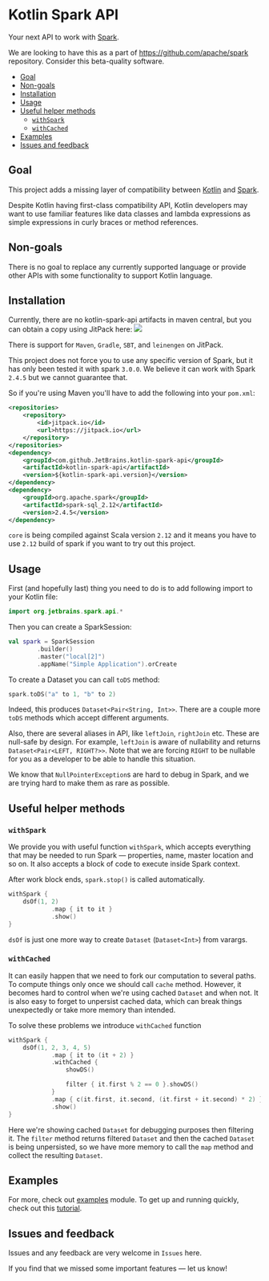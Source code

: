 # Kotlin Spark API


Your next API to work with  [Spark](https://spark.apache.org/).

We are looking to have this as a part of https://github.com/apache/spark repository. Consider this beta-quality software.

<!-- toc -->

- [Goal](#goal)
- [Non-goals](#non-goals)
- [Installation](#installation)
- [Usage](#usage)
- [Useful helper methods](#useful-helper-methods)
  * [`withSpark`](#withspark)
  * [`withCached`](#withcached)
- [Examples](#examples)
- [Issues and feedback](#issues-and-feedback)

<!-- tocstop -->

## Goal

This project adds a missing layer of compatibility between [Kotlin](https://kotlinlang.org/) and [Spark](https://spark.apache.org/).

Despite Kotlin having first-class compatibility API, Kotlin developers may want to use familiar features like data classes and lambda expressions as simple expressions in curly braces or method references.

## Non-goals

There is no goal to replace any currently supported language or provide other APIs with some functionality to support Kotlin language.

## Installation

Currently, there are no kotlin-spark-api artifacts in maven central, but you can obtain a copy using JitPack here: [![](https://jitpack.io/v/JetBrains/kotlin-spark-api.svg)](https://jitpack.io/#JetBrains/kotlin-spark-api)

There is support for `Maven`, `Gradle`, `SBT`, and `leinengen` on JitPack.

This project does not force you to use any specific version of Spark, but it has only been tested it with spark `3.0.0`.
We believe it can work with Spark `2.4.5` but we cannot guarantee that.

So if you're using Maven you'll have to add the following into your `pom.xml`:

```xml
<repositories>
    <repository>
        <id>jitpack.io</id>
        <url>https://jitpack.io</url>
    </repository>
</repositories>
<dependency>
    <groupId>com.github.JetBrains.kotlin-spark-api</groupId>
    <artifactId>kotlin-spark-api</artifactId>
    <version>${kotlin-spark-api.version}</version>
</dependency>
<dependency>
    <groupId>org.apache.spark</groupId>
    <artifactId>spark-sql_2.12</artifactId>
    <version>2.4.5</version>
</dependency>
```

`core` is being compiled against Scala version `2.12` and it means you have to use `2.12` build of spark if you want to try out this project.

## Usage

First (and hopefully last) thing you need to do is to add following import to your Kotlin file:

```kotlin
import org.jetbrains.spark.api.*
```

Then you can create a SparkSession:

```kotlin
val spark = SparkSession
        .builder()
        .master("local[2]")
        .appName("Simple Application").orCreate

```

To create a Dataset you can call `toDS` method:

```kotlin
spark.toDS("a" to 1, "b" to 2)
```

Indeed, this produces `Dataset<Pair<String, Int>>`. There are a couple more `toDS` methods which accept different arguments.

Also, there are several aliases in API, like `leftJoin`, `rightJoin` etc. These are null-safe by design. For example, `leftJoin` is aware of nullability and returns `Dataset<Pair<LEFT, RIGHT?>>`.
Note that we are forcing `RIGHT` to be nullable for you as a developer to be able to handle this situation.

We know that `NullPointerException`s are hard to debug in Spark, and we are trying hard to make them as rare as possible.

## Useful helper methods

### `withSpark`

We provide you with useful function `withSpark`, which accepts everything that may be needed to run Spark — properties, name, master location and so on. It also accepts a block of code to execute inside Spark context.

After work block ends, `spark.stop()` is called automatically.

```kotlin
withSpark {
    dsOf(1, 2)
            .map { it to it }
            .show()
}
```

`dsOf` is just one more way to create `Dataset` (`Dataset<Int>`) from varargs.

### `withCached`

It can easily happen that we need to fork our computation to several paths. To compute things only once we should call `cache`
method. However, it becomes hard to control when we're using cached `Dataset` and when not.
It is also easy to forget to unpersist cached data, which can break things unexpectedly or take more memory
than intended.

To solve these problems we introduce `withCached` function

```kotlin
withSpark {
    dsOf(1, 2, 3, 4, 5)
            .map { it to (it + 2) }
            .withCached {
                showDS()

                filter { it.first % 2 == 0 }.showDS()
            }
            .map { c(it.first, it.second, (it.first + it.second) * 2) }
            .show()
}
```

Here we're showing cached `Dataset` for debugging purposes then filtering it. The `filter` method returns filtered `Dataset` and then the cached `Dataset` is being unpersisted, so we have more memory to call the `map` method and collect the resulting `Dataset`.

## Examples

For more, check out [examples](https://github.com/JetBrains/kotlin-spark-api/tree/master/examples/src/main/kotlin/org/jetbrains/spark/api/examples) module.
To get up and running quickly, check out this [tutorial](quick-start-guide.md). 

## Issues and feedback

Issues and any feedback are very welcome in `Issues` here.

If you find that we missed some important features — let us know!
